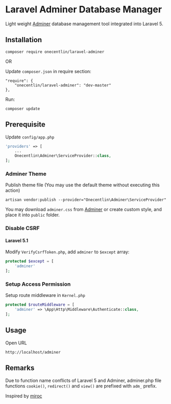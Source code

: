 # Laravel Adminer Database Manager

Light weight [Adminer](https://www.adminer.org) database management tool integrated into Laravel 5.

## Installation

```
composer require onecentlin/laravel-adminer
```
OR

Update `composer.json` in require section:
```
"require": {
    "onecentlin/laravel-adminer": "dev-master"
},
```

Run:
```
composer update
```

## Prerequisite

Update `config/app.php`

```php
'providers' => [
    ...
    Onecentlin\Adminer\ServiceProvider::class,
];
```

### Adminer Theme

Publish theme file (You may use the default theme without executing this action)
```
artisan vendor:publish --provider="Onecentlin\Adminer\ServiceProvider"
```

You may download `adminer.css` from [Adminer](https://www.adminer.org) or create custom style, and place it into `public` folder.

### Disable CSRF

#### Laravel 5.1

Modify `VerifyCsrfToken.php`, add `adminer` to `$except` array:
```php
protected $except = [
    'adminer'
];
```

### Setup Access Permission

Setup route middleware in `Kernel.php`
```php
protected $routeMiddleware = [
    'adminer' => \App\Http\Middleware\Authenticate::class,
];
```

## Usage
Open URL
```
http://localhost/adminer
```

## Remarks
Due to function name conflicts of Laravel 5 and Adminer, adminer.php file
functions `cookie()`, `redirect()` and `view()` are prefixed with `adm_` prefix.

Inspired by [miroc](https://github.com/miroc/Laravel-Adminer])
